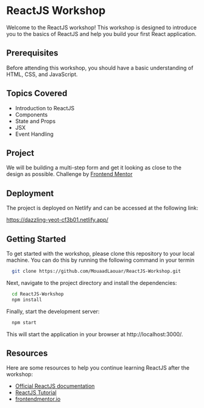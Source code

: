 
# ReactJS Workshop

Welcome to the ReactJS workshop! This workshop is designed to introduce you to the basics of ReactJS and help you build your first React application.


## Prerequisites

Before attending this workshop, you should have a basic understanding of HTML, CSS, and JavaScript.


## Topics Covered

- Introduction to ReactJS
- Components
- State and Props
- JSX
- Event Handling


## Project

We will be building a multi-step form and get it looking as close to the design as possible.
Challenge by [Frontend Mentor](https://www.frontendmentor.io)

## Deployment

The project is deployed on Netlify and can be accessed at the following link:

https://dazzling-yeot-cf3b01.netlify.app/


## Getting Started

To get started with the workshop, please clone this repository to your local machine. You can do this by running the following command in your termin

```bash
  git clone https://github.com/MouaadLaouar/ReactJS-Workshop.git
```

Next, navigate to the project directory and install the dependencies:

```bash
  cd ReactJS-Workshop 
  npm install
```

Finally, start the development server:

```bash
  npm start
```

This will start the application in your browser at http://localhost:3000/.
## Resources

Here are some resources to help you continue learning ReactJS after the workshop:

- [Official ReactJS documentation](https://reactjs.org/docs/getting-started.html)
- [ReactJS Tutorial](https://reactjs.org/tutorial/tutorial.html)
- [frontendmentor.io](https://www.frontendmentor.io)